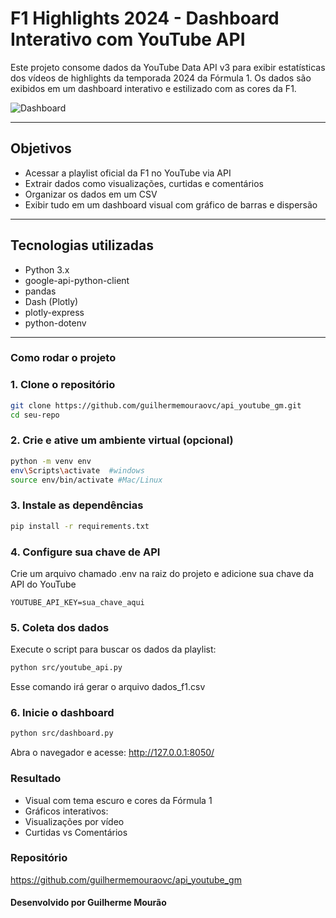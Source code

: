 # F1 Highlights 2024 - Dashboard Interativo com YouTube API

Este projeto consome dados da YouTube Data API v3 para exibir estatísticas dos vídeos de highlights da temporada 2024 da Fórmula 1. Os dados são exibidos em um dashboard interativo e estilizado com as cores da F1.

![Dashboard](https://i.imgur.com/amIHjRz.png) 


---

## Objetivos

- Acessar a playlist oficial da F1 no YouTube via API
- Extrair dados como visualizações, curtidas e comentários
- Organizar os dados em um CSV
- Exibir tudo em um dashboard visual com gráfico de barras e dispersão

---

## Tecnologias utilizadas

- Python 3.x  
- google-api-python-client  
- pandas  
- Dash (Plotly)  
- plotly-express  
- python-dotenv  

---

### Como rodar o projeto

### 1. Clone o repositório
```bash
git clone https://github.com/guilhermemouraovc/api_youtube_gm.git
cd seu-repo
```
### 2. Crie e ative um ambiente virtual (opcional)
```bash
python -m venv env
env\Scripts\activate  #windows
source env/bin/activate #Mac/Linux
```
### 3. Instale as dependências
```bash
pip install -r requirements.txt
```
### 4. Configure sua chave de API 
Crie um arquivo chamado .env na raiz do projeto e adicione sua chave da API do YouTube
```env
YOUTUBE_API_KEY=sua_chave_aqui 
```
### 5. Coleta dos dados
Execute o script para buscar os dados da playlist:
```bash
python src/youtube_api.py
```
Esse comando irá gerar o arquivo dados_f1.csv

### 6. Inicie o dashboard
```bash
python src/dashboard.py
```
Abra o navegador e acesse:
http://127.0.0.1:8050/

### Resultado
- Visual com tema escuro e cores da Fórmula 1
- Gráficos interativos:
 - Visualizações por vídeo
 - Curtidas vs Comentários

### Repositório
https://github.com/guilhermemouraovc/api_youtube_gm

#### Desenvolvido por Guilherme Mourão
